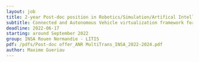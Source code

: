 ```yaml
---
layout: job
title: 2-year Post-doc position in Robotics/Simulation/Artifical Intelligence @INSA Rouen Normandy, France
subtitle: Connected and Autonomous Vehicle virtualization framework for Transfer Learning applications 
deadline: 2022-06-17
starting: around September 2022
group: INSA Rouen Normandie - LITIS
pdf: /pdfs/Post-doc offer_ANR MultiTrans_INSA_2022-2024.pdf
author: Maxime Gueriau
---  
```



